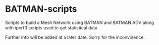 # BATMAN-scripts
Scripts to build a Mesh Network using BATMAN and BATMAN ADV along with iperf3 scripts used to get statistical data.

Further info will be added at a later date. Sorry for the inconvinence.
